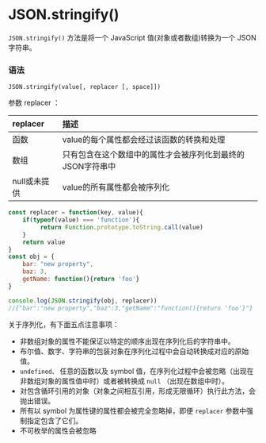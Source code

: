 # JSON.stringify\(\)

`JSON.stringify()` 方法是将一个 JavaScript 值\(对象或者数组\)转换为一个 JSON 字符串。

### 语法

```
JSON.stringify(value[, replacer [, space]])
```

参数 replacer ：

| replacer | 描述 |
| :--- | :--- |
| 函数 | value的每个属性都会经过该函数的转换和处理 |
| 数组 | 只有包含在这个数组中的属性才会被序列化到最终的JSON字符串中 |
| null或未提供 | value的所有属性都会被序列化 |

```js
const replacer = function(key, value){
    if(typeof(value) === 'function'){
         return Function.prototype.toString.call(value)
    }
    return value
}
const obj = {
    bar: "new property",
    baz: 3,
    getName: function(){return 'foo'}
}

console.log(JSON.stringify(obj, replacer))
//{"bar":"new property","baz":3,"getName":"function(){return 'foo'}"}
```

关于序列化，有下面五点注意事项：

* 非数组对象的属性不能保证以特定的顺序出现在序列化后的字符串中。
* 布尔值、数字、字符串的包装对象在序列化过程中会自动转换成对应的原始值。
* `undefined、`
  任意的函数以及 symbol 值，在序列化过程中会被忽略（出现在非数组对象的属性值中时）或者被转换成
  `null`
  （出现在数组中时）。
* 对包含循环引用的对象（对象之间相互引用，形成无限循环）执行此方法，会抛出错误。
* 所有以 symbol 为属性键的属性都会被完全忽略掉，即便
  `replacer`
  参数中强制指定包含了它们。
* 不可枚举的属性会被忽略



